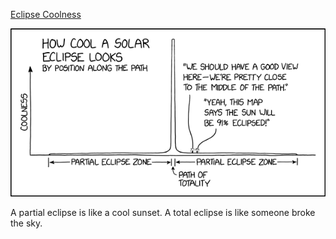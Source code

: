 [Eclipse Coolness](https://xkcd.com/2914)

![Eclipse Coolness](./random_comic.png)

A partial eclipse is like a cool sunset. A total eclipse is like someone broke the sky.

